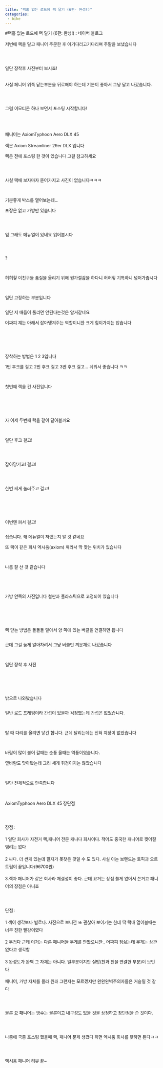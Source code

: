 ```yaml
---
title: "랙홀 없는 로드에 랙 달기 (6편- 완성!)"
categories:
 - bike
---
```

#랙홀 없는 로드에 랙 달기 (6편: 완성!) : 네이버 블로그
<div class="wrap_rabbit pcol2 _param(1) _postViewArea221550145473" id="post-view221550145473">
<!-- Rabbit HTML --><div class="se-viewer se-theme-default" lang="ko-KR">
<!-- SE_DOC_HEADER_END -->
<div class="se-main-container">
<div class="se-component se-text se-l-default" id="SE-76752c52-dd74-4822-8923-a5b90f3b62d2">
<div class="se-component-content">
<div class="se-section se-section-text se-l-default">
<div class="se-module se-module-text"><!-- SE-TEXT { --><p class="se-text-paragraph se-text-paragraph-align-" id="SE-c926f5b5-1b77-423d-979b-b943a7a722bd" style="line-height:1.8;"><span class="se-fs- se-ff-" id="SE-de360013-64e4-4c61-9c2b-a60404f69b37" style="">저번에 랙을 달고 패니어 주문한 후 아기다리고기다리며 주말을 보냈습니다</span></p><!-- } SE-TEXT --><!-- SE-TEXT { --><p class="se-text-paragraph se-text-paragraph-align-" id="SE-1d11601e-f834-4d10-ab0b-2a74d6cb2e20" style="line-height:1.8;"><span class="se-fs- se-ff-" id="SE-e0d64510-617f-4353-b8f6-710c7af2de85" style="">​</span></p><!-- } SE-TEXT --><!-- SE-TEXT { --><p class="se-text-paragraph se-text-paragraph-align-" id="SE-e3aed842-c712-47c7-9164-ff457ed53f6c" style="line-height:1.8;"><span class="se-fs- se-ff-" id="SE-fc1c8281-0b82-499e-b126-3d0dc512a392" style="">일단 장착후 사진부터 보시죠!</span></p><!-- } SE-TEXT --></div>
</div>
</div>
</div> <div class="se-component se-image se-l-default" id="SE-1a611238-7c6d-403b-8fdb-1abfcef2b6b4">
<div class="se-component-content se-component-content-fit">
<div class="se-section se-section-image se-l-default se-section-align-">
<a class="se-module se-module-image __se_image_link __se_link" data-linkdata='{"id" : "SE-1a611238-7c6d-403b-8fdb-1abfcef2b6b4", "src" : "https://postfiles.pstatic.net/MjAxOTA1MzBfMjUy/MDAxNTU5MTc2NDM2MDc5.2WbyYUSzYZjF2IAKHAHBgdA4uEepED9mgyV39vuUFCgg.Gq02ZxwywSp4GNNNQubDrUy5ZotIYJDdnI0hVDv97bIg.JPEG.dls32208/20190529_203142.jpg", "linkUse" : "false", "link" : ""}' data-linktype="img" href="#" onclick="return false;" style=" ">
<img alt="" class="se-image-resource" data-height="389" data-lazy-src="https://postfiles.pstatic.net/MjAxOTA1MzBfMjUy/MDAxNTU5MTc2NDM2MDc5.2WbyYUSzYZjF2IAKHAHBgdA4uEepED9mgyV39vuUFCgg.Gq02ZxwywSp4GNNNQubDrUy5ZotIYJDdnI0hVDv97bIg.JPEG.dls32208/20190529_203142.jpg?type=w966" data-width="693" src="https://postfiles.pstatic.net/MjAxOTA1MzBfMjUy/MDAxNTU5MTc2NDM2MDc5.2WbyYUSzYZjF2IAKHAHBgdA4uEepED9mgyV39vuUFCgg.Gq02ZxwywSp4GNNNQubDrUy5ZotIYJDdnI0hVDv97bIg.JPEG.dls32208/20190529_203142.jpg?type=w80_blur">
</img></a> </div>
</div>
</div> <div class="se-component se-image se-l-default" id="SE-338597c3-6b64-4b6f-9131-953c84b9aa11">
<div class="se-component-content se-component-content-fit">
<div class="se-section se-section-image se-l-default se-section-align-">
<a class="se-module se-module-image __se_image_link __se_link" data-linkdata='{"id" : "SE-338597c3-6b64-4b6f-9131-953c84b9aa11", "src" : "https://postfiles.pstatic.net/MjAxOTA1MzBfMTM2/MDAxNTU5MTc2NDM3NzY5.jcARyAtnbpN3vXiOefL2HYbKejuskeBnrmjzwOZwhl0g.k5PskOZVT_-SJ-f2MjFSagKUGRglMGuHPy_vZHDgCGcg.JPEG.dls32208/20190529_214403.jpg", "linkUse" : "false", "link" : ""}' data-linktype="img" href="#" onclick="return false;" style=" ">
<img alt="" class="se-image-resource" data-height="389" data-lazy-src="https://postfiles.pstatic.net/MjAxOTA1MzBfMTM2/MDAxNTU5MTc2NDM3NzY5.jcARyAtnbpN3vXiOefL2HYbKejuskeBnrmjzwOZwhl0g.k5PskOZVT_-SJ-f2MjFSagKUGRglMGuHPy_vZHDgCGcg.JPEG.dls32208/20190529_214403.jpg?type=w966" data-width="693" src="https://postfiles.pstatic.net/MjAxOTA1MzBfMTM2/MDAxNTU5MTc2NDM3NzY5.jcARyAtnbpN3vXiOefL2HYbKejuskeBnrmjzwOZwhl0g.k5PskOZVT_-SJ-f2MjFSagKUGRglMGuHPy_vZHDgCGcg.JPEG.dls32208/20190529_214403.jpg?type=w80_blur">
</img></a> </div>
</div>
</div> <div class="se-component se-image se-l-default" id="SE-73775f8c-be46-45f6-b0d4-f15493f0b93b">
<div class="se-component-content se-component-content-fit">
<div class="se-section se-section-image se-l-default se-section-align-">
<a class="se-module se-module-image __se_image_link __se_link" data-linkdata='{"id" : "SE-73775f8c-be46-45f6-b0d4-f15493f0b93b", "src" : "https://postfiles.pstatic.net/MjAxOTA1MzBfMjIg/MDAxNTU5MTc2NDM5MjI3._LsB2ajDmxukfmu0EykyzfyRIg7wZHXxNd2C_4NyjAog.M7pUvVMpjCduHCHZthHpv2npg5IfShVE8ARA7UQR_bwg.JPEG.dls32208/20190529_214419.jpg", "linkUse" : "false", "link" : ""}' data-linktype="img" href="#" onclick="return false;" style=" ">
<img alt="" class="se-image-resource" data-height="389" data-lazy-src="https://postfiles.pstatic.net/MjAxOTA1MzBfMjIg/MDAxNTU5MTc2NDM5MjI3._LsB2ajDmxukfmu0EykyzfyRIg7wZHXxNd2C_4NyjAog.M7pUvVMpjCduHCHZthHpv2npg5IfShVE8ARA7UQR_bwg.JPEG.dls32208/20190529_214419.jpg?type=w966" data-width="693" src="https://postfiles.pstatic.net/MjAxOTA1MzBfMjIg/MDAxNTU5MTc2NDM5MjI3._LsB2ajDmxukfmu0EykyzfyRIg7wZHXxNd2C_4NyjAog.M7pUvVMpjCduHCHZthHpv2npg5IfShVE8ARA7UQR_bwg.JPEG.dls32208/20190529_214419.jpg?type=w80_blur">
</img></a> </div>
</div>
</div> <div class="se-component se-text se-l-default" id="SE-b7c44940-b815-4603-b0e1-c3cc7d51e3bf">
<div class="se-component-content">
<div class="se-section se-section-text se-l-default">
<div class="se-module se-module-text"><!-- SE-TEXT { --><p class="se-text-paragraph se-text-paragraph-align-" id="SE-cb676468-e4a3-4f1f-b57c-de397e4bfe82" style="line-height:1.8;"><span class="se-fs- se-ff-" id="SE-c49b128e-1d82-4eca-9559-8a1ad10ba997" style="">사실 페니어 위쪽 닫는부분을 뒤로해야 하는데 기분이 좋아서 그냥 달고 나갔습니다.</span></p><!-- } SE-TEXT --><!-- SE-TEXT { --><p class="se-text-paragraph se-text-paragraph-align-" id="SE-f4984119-cfcd-49d5-8b62-c7a0d5547b3f" style="line-height:1.8;"><span class="se-fs- se-ff-" id="SE-2e97a4f2-131b-47a0-8926-5f1c9e19046d" style="">​</span></p><!-- } SE-TEXT --><!-- SE-TEXT { --><p class="se-text-paragraph se-text-paragraph-align-" id="SE-777a3aa4-f3dd-46f5-b743-839a5a79ffc5" style="line-height:1.8;"><span class="se-fs- se-ff-" id="SE-171e8afa-b962-4f80-9f50-1dafb83c3339" style="">그럼 이모티콘 하나 보면서 포스팅 시작합니다!</span></p><!-- } SE-TEXT --></div>
</div>
</div>
</div> <div class="se-component se-sticker se-l-default" id="SE-00f5feba-2544-4b84-8462-fa3670d31937">
<div class="se-component-content">
<div class="se-section se-section-sticker se-section-align- se-l-default">
<div class="se-module se-module-sticker">
<a class="__se_sticker_link __se_link" data-linkdata='{"src" : "https://storep-phinf.pstatic.net/linesoft_01/original_4.gif", "packCode" : "linesoft_01", "seq" : "4", "width" : "370", "height" : "320"}' data-linktype="sticker" href="#" onclick="return false;">
<img alt="" class="se-sticker-image" src="https://storep-phinf.pstatic.net/linesoft_01/original_4.gif?type=pa50_50">
</img></a>
</div>
</div>
</div>
</div> <div class="se-component se-text se-l-default" id="SE-2a3702ff-464a-4fea-a9ef-72a0b4fcd88d">
<div class="se-component-content">
<div class="se-section se-section-text se-l-default">
<div class="se-module se-module-text"><!-- SE-TEXT { --><p class="se-text-paragraph se-text-paragraph-align-" id="SE-38f2cd1e-8051-4595-9c3c-62f301f8f3c7" style=""><span class="se-fs- se-ff-" id="SE-2f01c37f-7a25-4eca-8195-3e66a3c87aa7" style="">​</span></p><!-- } SE-TEXT --><!-- SE-TEXT { --><p class="se-text-paragraph se-text-paragraph-align-" id="SE-e2acad6f-7b54-42c1-87ad-91ac32ba68b6" style="line-height:1.8;"><span class="se-fs- se-ff-" id="SE-87646873-89c7-4b14-94b8-1ee3fa5c4b5a" style="">패니어는 AxiomTyphoon Aero DLX 45</span></p><!-- } SE-TEXT --><!-- SE-TEXT { --><p class="se-text-paragraph se-text-paragraph-align-" id="SE-3420600b-43a0-41cf-b46a-8247a7215424" style=""><span class="se-fs- se-ff-" id="SE-5533c17a-08e1-47c9-97b2-0ab5c1dce5fa" style="">랙은 Axiom Streamliner 29er DLX 입니다</span></p><!-- } SE-TEXT --><!-- SE-TEXT { --><p class="se-text-paragraph se-text-paragraph-align-" id="SE-af2cd790-c218-4c2b-ba99-04967e0d7366" style=""><span class="se-fs- se-ff-" id="SE-449aa192-f387-45aa-a9a3-ba8326d11574" style="">랙은 전에 포스팅 한 것이 있습니다 고걸 참고하세요</span></p><!-- } SE-TEXT --><!-- SE-TEXT { --><p class="se-text-paragraph se-text-paragraph-align-" id="SE-ab99836f-3793-4567-8365-e46237f95dd6" style=""><span class="se-fs- se-ff-" id="SE-102e5700-94d3-424c-a8fc-ea5d3e11ef8f" style="">​</span></p><!-- } SE-TEXT --></div>
</div>
</div>
</div> <div class="se-component se-image se-l-default" id="SE-c9e8b1af-7127-448e-9554-c314845dd1c8">
<div class="se-component-content se-component-content-fit">
<div class="se-section se-section-image se-l-default se-section-align-">
<a class="se-module se-module-image __se_image_link __se_link" data-linkdata='{"id" : "SE-c9e8b1af-7127-448e-9554-c314845dd1c8", "src" : "https://postfiles.pstatic.net/MjAxOTA1MzBfMTgx/MDAxNTU5MTc3MjA4Nzg2.rLFwD-XpuVw_BXg98JbNBZvQnRjSeXzfaEewx-Nue2gg.lLMNV0_fQxd5h2svByQtXPqkcf42T7Hw5ZWLy9OBqY0g.JPEG.dls32208/1559176846861.jpg", "linkUse" : "false", "link" : ""}' data-linktype="img" href="#" onclick="return false;" style=" ">
<img alt="" class="se-image-resource" data-height="1232" data-lazy-src="https://postfiles.pstatic.net/MjAxOTA1MzBfMTgx/MDAxNTU5MTc3MjA4Nzg2.rLFwD-XpuVw_BXg98JbNBZvQnRjSeXzfaEewx-Nue2gg.lLMNV0_fQxd5h2svByQtXPqkcf42T7Hw5ZWLy9OBqY0g.JPEG.dls32208/1559176846861.jpg?type=w966" data-width="693" src="https://postfiles.pstatic.net/MjAxOTA1MzBfMTgx/MDAxNTU5MTc3MjA4Nzg2.rLFwD-XpuVw_BXg98JbNBZvQnRjSeXzfaEewx-Nue2gg.lLMNV0_fQxd5h2svByQtXPqkcf42T7Hw5ZWLy9OBqY0g.JPEG.dls32208/1559176846861.jpg?type=w80_blur"/>
</a> </div>
</div>
</div> <div class="se-component se-text se-l-default" id="SE-d0b907b2-a86d-47cc-a5cd-2bfdc93a79fe">
<div class="se-component-content">
<div class="se-section se-section-text se-l-default">
<div class="se-module se-module-text"><!-- SE-TEXT { --><p class="se-text-paragraph se-text-paragraph-align-" id="SE-2faff90d-9971-4bb9-b2c1-26757fbb0778" style=""><span class="se-fs- se-ff-" id="SE-c81dd2ec-1113-475a-9442-61cff66e6e72" style="">사실 택배 보자마자 뜯어가지고 사진이 없습니다ㅋㅋㅋ</span></p><!-- } SE-TEXT --><!-- SE-TEXT { --><p class="se-text-paragraph se-text-paragraph-align-" id="SE-9d9d5962-d977-436c-8297-b1b55491dfd9" style=""><span class="se-fs- se-ff-" id="SE-feed0b5f-56f5-4b57-bfca-8bf418fb99db" style="">​</span></p><!-- } SE-TEXT --><!-- SE-TEXT { --><p class="se-text-paragraph se-text-paragraph-align-" id="SE-3c71039f-33a7-45d1-9e6b-793452537a41" style=""><span class="se-fs- se-ff-" id="SE-65c25d8a-da71-4f9c-9623-6714d3e2cc12" style="">기분좋게 박스를 열어보는데...</span></p><!-- } SE-TEXT --><!-- SE-TEXT { --><p class="se-text-paragraph se-text-paragraph-align-" id="SE-c9ebac96-074b-401d-9a7b-693eb772671b" style=""><span class="se-fs- se-ff-" id="SE-95907c0f-6796-481c-ab27-16785a13d29c" style="">포장은 없고 가방만 있습니다</span></p><!-- } SE-TEXT --><!-- SE-TEXT { --><p class="se-text-paragraph se-text-paragraph-align-" id="SE-b6db59cf-59e8-45cc-85c0-c73690c8053d" style=""><span class="se-fs- se-ff-" id="SE-9f108731-9e75-4d2d-81f9-36c46d1a3833" style="">​</span></p><!-- } SE-TEXT --></div>
</div>
</div>
</div> <div class="se-component se-image se-l-default" id="SE-a29de6e0-5153-49f1-8577-2e070cecbfb3">
<div class="se-component-content se-component-content-fit">
<div class="se-section se-section-image se-l-default se-section-align-">
<a class="se-module se-module-image __se_image_link __se_link" data-linkdata='{"id" : "SE-a29de6e0-5153-49f1-8577-2e070cecbfb3", "src" : "https://postfiles.pstatic.net/MjAxOTA1MzBfNzEg/MDAxNTU5MTc3MjEwMjk0.ffcVRlWQxFgoxTSBXAcksmtteuocrzIrNsrUD59NTe8g.0q1eCo5rZUDDYC4MJGApXc7ZQxdF3iSplAcmrHuAHAgg.JPEG.dls32208/20190529_202736.jpg", "linkUse" : "false", "link" : ""}' data-linktype="img" href="#" onclick="return false;" style=" ">
<img alt="" class="se-image-resource" data-height="1232" data-lazy-src="https://postfiles.pstatic.net/MjAxOTA1MzBfNzEg/MDAxNTU5MTc3MjEwMjk0.ffcVRlWQxFgoxTSBXAcksmtteuocrzIrNsrUD59NTe8g.0q1eCo5rZUDDYC4MJGApXc7ZQxdF3iSplAcmrHuAHAgg.JPEG.dls32208/20190529_202736.jpg?type=w966" data-width="693" src="https://postfiles.pstatic.net/MjAxOTA1MzBfNzEg/MDAxNTU5MTc3MjEwMjk0.ffcVRlWQxFgoxTSBXAcksmtteuocrzIrNsrUD59NTe8g.0q1eCo5rZUDDYC4MJGApXc7ZQxdF3iSplAcmrHuAHAgg.JPEG.dls32208/20190529_202736.jpg?type=w80_blur"/>
</a> </div>
</div>
</div> <div class="se-component se-text se-l-default" id="SE-0ecd0eed-5519-4907-818b-393e3b596fb4">
<div class="se-component-content">
<div class="se-section se-section-text se-l-default">
<div class="se-module se-module-text"><!-- SE-TEXT { --><p class="se-text-paragraph se-text-paragraph-align-" id="SE-25362c97-ee61-4475-8987-2646fb747a0c" style=""><span class="se-fs- se-ff-" id="SE-210a48ba-94ea-44b0-8359-1d0b87f66dad" style="">엄 그래도 메뉴얼이 있네요 읽어봅시다</span></p><!-- } SE-TEXT --><!-- SE-TEXT { --><p class="se-text-paragraph se-text-paragraph-align-" id="SE-78f0f63e-5f03-4d17-9265-4e1f38d0666d" style=""><span class="se-fs- se-ff-" id="SE-7fb28b9e-e9ff-411e-9245-779aa54a57a9" style="">​</span></p><!-- } SE-TEXT --></div>
</div>
</div>
</div> <div class="se-component se-image se-l-default" id="SE-6a751a2c-5bd0-4b87-8fb9-b88d28f592ad">
<div class="se-component-content se-component-content-fit">
<div class="se-section se-section-image se-l-default se-section-align-">
<a class="se-module se-module-image __se_image_link __se_link" data-linkdata='{"id" : "SE-6a751a2c-5bd0-4b87-8fb9-b88d28f592ad", "src" : "https://postfiles.pstatic.net/MjAxOTA1MzBfMTYg/MDAxNTU5MTc3MjExOTU1.QZKBRj8KOaPdb53YXJgVAYs8CYH8v4CNKxpTYiVAE3Eg.aiwi3xEV68VuiX6IBYeHEhYX0dbcmNaep0T5YVE5bMEg.JPEG.dls32208/1559177177321.jpg", "linkUse" : "false", "link" : ""}' data-linktype="img" href="#" onclick="return false;" style=" ">
<img alt="" class="se-image-resource" data-height="1232" data-lazy-src="https://postfiles.pstatic.net/MjAxOTA1MzBfMTYg/MDAxNTU5MTc3MjExOTU1.QZKBRj8KOaPdb53YXJgVAYs8CYH8v4CNKxpTYiVAE3Eg.aiwi3xEV68VuiX6IBYeHEhYX0dbcmNaep0T5YVE5bMEg.JPEG.dls32208/1559177177321.jpg?type=w966" data-width="693" src="https://postfiles.pstatic.net/MjAxOTA1MzBfMTYg/MDAxNTU5MTc3MjExOTU1.QZKBRj8KOaPdb53YXJgVAYs8CYH8v4CNKxpTYiVAE3Eg.aiwi3xEV68VuiX6IBYeHEhYX0dbcmNaep0T5YVE5bMEg.JPEG.dls32208/1559177177321.jpg?type=w80_blur"/>
</a> </div>
</div>
</div> <div class="se-component se-text se-l-default" id="SE-1768e000-b6ec-440d-be4c-89e47f190a50">
<div class="se-component-content">
<div class="se-section se-section-text se-l-default">
<div class="se-module se-module-text"><!-- SE-TEXT { --><p class="se-text-paragraph se-text-paragraph-align-" id="SE-d9bea857-0204-4ccf-bd95-dc0e41e5c8b0" style=""><span class="se-fs- se-ff-" id="SE-a78c9d74-a78e-4c0b-bf09-994304ffbf3c" style="">?</span></p><!-- } SE-TEXT --><!-- SE-TEXT { --><p class="se-text-paragraph se-text-paragraph-align-" id="SE-56c9d057-2604-4e53-b09e-096997c33d68" style=""><span class="se-fs- se-ff-" id="SE-6e9fd720-5351-483a-8dff-551118d6dd2b" style="">​</span></p><!-- } SE-TEXT --><!-- SE-TEXT { --><p class="se-text-paragraph se-text-paragraph-align-" id="SE-41ac010b-5d52-4409-9370-11125a0c4077" style=""><span class="se-fs- se-ff-" id="SE-d72b231f-7331-47e4-aa66-70ed526b8778" style="">허허헣 이친구들 품질을 올리기 위해 원가절감을 하다니 허허헣 기특하니 넘어가줍시다</span></p><!-- } SE-TEXT --><!-- SE-TEXT { --><p class="se-text-paragraph se-text-paragraph-align-" id="SE-31e9e54b-70b3-45be-83a0-89df9f053c74" style=""><span class="se-fs- se-ff-" id="SE-474c5897-64a8-45ee-9cd9-4bccb4cf6091" style="">​</span></p><!-- } SE-TEXT --><!-- SE-TEXT { --><p class="se-text-paragraph se-text-paragraph-align-" id="SE-cfab6ae3-9ea3-4f1b-9765-241aa0500096" style=""><span class="se-fs- se-ff-" id="SE-865c72e6-9e6f-4426-aa72-41d48bb52a33" style="">일단 고정하는 부분입니다</span></p><!-- } SE-TEXT --></div>
</div>
</div>
</div> <div class="se-component se-image se-l-default" id="SE-f7808760-dbe4-44bc-89f1-8147cb8003e7">
<div class="se-component-content se-component-content-fit">
<div class="se-section se-section-image se-l-default se-section-align-">
<a class="se-module se-module-image __se_image_link __se_link" data-linkdata='{"id" : "SE-f7808760-dbe4-44bc-89f1-8147cb8003e7", "src" : "https://postfiles.pstatic.net/MjAxOTA1MzBfMjE5/MDAxNTU5MTc4NDk5Mjc3.e-kyfjzT4k_3sZFCCMGsIaJc4aBxu1JTxTLzkYTLRuMg.pa5AOo_sNT_nZmOvFXgUgB-80rja2bhrJN4V8_FPkZEg.JPEG.dls32208/20190529_202904.jpg", "linkUse" : "false", "link" : ""}' data-linktype="img" href="#" onclick="return false;" style=" ">
<img alt="" class="se-image-resource" data-height="1232" data-lazy-src="https://postfiles.pstatic.net/MjAxOTA1MzBfMjE5/MDAxNTU5MTc4NDk5Mjc3.e-kyfjzT4k_3sZFCCMGsIaJc4aBxu1JTxTLzkYTLRuMg.pa5AOo_sNT_nZmOvFXgUgB-80rja2bhrJN4V8_FPkZEg.JPEG.dls32208/20190529_202904.jpg?type=w966" data-width="693" src="https://postfiles.pstatic.net/MjAxOTA1MzBfMjE5/MDAxNTU5MTc4NDk5Mjc3.e-kyfjzT4k_3sZFCCMGsIaJc4aBxu1JTxTLzkYTLRuMg.pa5AOo_sNT_nZmOvFXgUgB-80rja2bhrJN4V8_FPkZEg.JPEG.dls32208/20190529_202904.jpg?type=w80_blur"/>
</a> </div>
</div>
</div> <div class="se-component se-text se-l-default" id="SE-73e07e5b-0ea8-4049-be5e-ace23899cefc">
<div class="se-component-content">
<div class="se-section se-section-text se-l-default">
<div class="se-module se-module-text"><!-- SE-TEXT { --><p class="se-text-paragraph se-text-paragraph-align-" id="SE-5f67254a-d63d-4c21-b033-1c359c1776fa" style=""><span class="se-fs- se-ff-" id="SE-c9ce5311-000d-4998-9cec-d54ca5014494" style="">일단 저 매듭이 풀리면 안된다는것은 알거같네요</span></p><!-- } SE-TEXT --><!-- SE-TEXT { --><p class="se-text-paragraph se-text-paragraph-align-" id="SE-cfb2c96c-c624-43bb-8d00-d4e9a988f7b3" style=""><span class="se-fs- se-ff-" id="SE-f9a2e38a-30ca-4079-9224-0d504d87c2c8" style="">어짜피 쟤는 아래서 잡아댕겨주는 역할이니깐 크게 힘이가지는 않습니다</span></p><!-- } SE-TEXT --><!-- SE-TEXT { --><p class="se-text-paragraph se-text-paragraph-align-" id="SE-079c1d3f-2c57-466c-9839-03fd4a293bcb" style=""><span class="se-fs- se-ff-" id="SE-ce652ca4-b969-4663-8162-d4d2c1f9ddee" style="">​</span></p><!-- } SE-TEXT --><!-- SE-TEXT { --><p class="se-text-paragraph se-text-paragraph-align-" id="SE-4adaf483-23f3-4ede-8a78-9924a9a6415e" style=""><span class="se-fs- se-ff-" id="SE-2fafb53c-fc5c-407e-b1a5-4b88d5c621c0" style="">​</span></p><!-- } SE-TEXT --></div>
</div>
</div>
</div> <div class="se-component se-image se-l-default" id="SE-0bde5fee-8a8e-4d88-841c-4c83cc2c423c">
<div class="se-component-content se-component-content-fit">
<div class="se-section se-section-image se-l-default se-section-align-">
<a class="se-module se-module-image __se_image_link __se_link" data-linkdata='{"id" : "SE-0bde5fee-8a8e-4d88-841c-4c83cc2c423c", "src" : "https://postfiles.pstatic.net/MjAxOTA1MzBfMjM5/MDAxNTU5MTc4NDk3MjMy.h1Sy0AHNoWlVvPoI1_Zxy1zyZRuuozF7ga1O8SfWm4Yg.qJEoo0nNMaJ9eCiEUaqj1T-1ecmCQ30oi6k8ejsznw8g.JPEG.dls32208/20190530_095843.jpg", "linkUse" : "false", "link" : ""}' data-linktype="img" href="#" onclick="return false;" style=" ">
<img alt="" class="se-image-resource" data-height="1232" data-lazy-src="https://postfiles.pstatic.net/MjAxOTA1MzBfMjM5/MDAxNTU5MTc4NDk3MjMy.h1Sy0AHNoWlVvPoI1_Zxy1zyZRuuozF7ga1O8SfWm4Yg.qJEoo0nNMaJ9eCiEUaqj1T-1ecmCQ30oi6k8ejsznw8g.JPEG.dls32208/20190530_095843.jpg?type=w966" data-width="693" src="https://postfiles.pstatic.net/MjAxOTA1MzBfMjM5/MDAxNTU5MTc4NDk3MjMy.h1Sy0AHNoWlVvPoI1_Zxy1zyZRuuozF7ga1O8SfWm4Yg.qJEoo0nNMaJ9eCiEUaqj1T-1ecmCQ30oi6k8ejsznw8g.JPEG.dls32208/20190530_095843.jpg?type=w80_blur"/>
</a> </div>
</div>
</div> <div class="se-component se-text se-l-default" id="SE-5d15eab3-442a-4039-94a9-36cdc8f84ac8">
<div class="se-component-content">
<div class="se-section se-section-text se-l-default">
<div class="se-module se-module-text"><!-- SE-TEXT { --><p class="se-text-paragraph se-text-paragraph-align-" id="SE-54a0b26d-b239-43fe-8aa2-280949248969" style=""><span class="se-fs- se-ff-" id="SE-b6ced429-0c95-4d5d-95a1-be17a81a3c3d" style="">장착하는 방법은 1 2 3입니다</span></p><!-- } SE-TEXT --><!-- SE-TEXT { --><p class="se-text-paragraph se-text-paragraph-align-" id="SE-ad1bde83-0741-47a5-868c-7ef6eb7318f3" style=""><span class="se-fs- se-ff-" id="SE-a2420e3c-42d6-4b93-a943-2b811e31d066" style="">1번 후크를 걸고 2번 후크 걸고 3번 후크 걸고... 쉬워서 좋습니다 ㅋㅋ</span></p><!-- } SE-TEXT --><!-- SE-TEXT { --><p class="se-text-paragraph se-text-paragraph-align-" id="SE-a1ddcf45-34c0-428b-8bc7-e357dd12fc7f" style=""><span class="se-fs- se-ff-" id="SE-5ac6bfcb-3f74-4b8e-aa6f-6b96a34195b0" style="">​</span></p><!-- } SE-TEXT --><!-- SE-TEXT { --><p class="se-text-paragraph se-text-paragraph-align-" id="SE-604a783c-7b12-4abe-9c8a-8cc0c2a5b1d4" style=""><span class="se-fs- se-ff-" id="SE-d8e70353-9dc5-4898-bddd-c36103d76c90" style="">첫번째 랙을 건 사진입니다 </span></p><!-- } SE-TEXT --></div>
</div>
</div>
</div> <div class="se-component se-image se-l-default" id="SE-4089cacb-8be3-4330-b945-3161ac26f8c5">
<div class="se-component-content se-component-content-fit">
<div class="se-section se-section-image se-l-default se-section-align-">
<a class="se-module se-module-image __se_image_link __se_link" data-linkdata='{"id" : "SE-4089cacb-8be3-4330-b945-3161ac26f8c5", "src" : "https://postfiles.pstatic.net/MjAxOTA1MzBfMjA2/MDAxNTU5MTc4NDk1MjE0.1metxJss8MNq_WpVr7lcubJ7MLZPtHiG7rc6OuqGFz4g.kGU8TwKL6-dfGqiaNKvimY05vCKFTfUS7qWe8dfPppgg.JPEG.dls32208/20190529_202852.jpg", "linkUse" : "false", "link" : ""}' data-linktype="img" href="#" onclick="return false;" style=" ">
<img alt="" class="se-image-resource" data-height="389" data-lazy-src="https://postfiles.pstatic.net/MjAxOTA1MzBfMjA2/MDAxNTU5MTc4NDk1MjE0.1metxJss8MNq_WpVr7lcubJ7MLZPtHiG7rc6OuqGFz4g.kGU8TwKL6-dfGqiaNKvimY05vCKFTfUS7qWe8dfPppgg.JPEG.dls32208/20190529_202852.jpg?type=w966" data-width="693" src="https://postfiles.pstatic.net/MjAxOTA1MzBfMjA2/MDAxNTU5MTc4NDk1MjE0.1metxJss8MNq_WpVr7lcubJ7MLZPtHiG7rc6OuqGFz4g.kGU8TwKL6-dfGqiaNKvimY05vCKFTfUS7qWe8dfPppgg.JPEG.dls32208/20190529_202852.jpg?type=w80_blur"/>
</a> </div>
</div>
</div> <div class="se-component se-text se-l-default" id="SE-ad21eb43-be84-483a-9682-7d4dec9c9d2f">
<div class="se-component-content">
<div class="se-section se-section-text se-l-default">
<div class="se-module se-module-text"><!-- SE-TEXT { --><p class="se-text-paragraph se-text-paragraph-align-" id="SE-0ce9ed96-5a78-4285-bc58-53f22d4c4e42" style=""><span class="se-fs- se-ff-" id="SE-be17e753-d2fc-4ddc-bee0-ff02fdbba231" style="">​</span></p><!-- } SE-TEXT --><!-- SE-TEXT { --><p class="se-text-paragraph se-text-paragraph-align-" id="SE-f7f6a94f-09ef-4251-98f2-2f0f7e9903e7" style=""><span class="se-fs- se-ff-" id="SE-058de770-9f9b-4ae5-b9d4-1291b0af59d4" style="">​</span></p><!-- } SE-TEXT --><!-- SE-TEXT { --><p class="se-text-paragraph se-text-paragraph-align-" id="SE-4d3a11f7-54e5-4205-94dc-2918a09f45e8" style=""><span class="se-fs- se-ff-" id="SE-9ade5178-9fe0-41d8-b781-6d546f531b3b" style="">자 이제 두번째 랙을 같이 달아볼까요</span></p><!-- } SE-TEXT --><!-- SE-TEXT { --><p class="se-text-paragraph se-text-paragraph-align-" id="SE-9be79738-4291-48a0-bcad-c0d77aca8989" style=""><span class="se-fs- se-ff-" id="SE-221cf941-65f0-4abe-b54f-27cdf76750d9" style="">​</span></p><!-- } SE-TEXT --><!-- SE-TEXT { --><p class="se-text-paragraph se-text-paragraph-align-" id="SE-a3307199-b3fb-480d-bf22-48e8b5a3be00" style=""><span class="se-fs- se-ff-" id="SE-e0015693-5191-4e21-bf0d-4853bcf95d52" style="">일단 후크 걸고!</span></p><!-- } SE-TEXT --></div>
</div>
</div>
</div> <div class="se-component se-image se-l-default" id="SE-2581d09a-8f24-4958-b334-f5cee5d25fd8">
<div class="se-component-content se-component-content-fit">
<div class="se-section se-section-image se-l-default se-section-align-">
<a class="se-module se-module-image __se_image_link __se_link" data-linkdata='{"id" : "SE-2581d09a-8f24-4958-b334-f5cee5d25fd8", "src" : "https://postfiles.pstatic.net/MjAxOTA1MzBfMTY0/MDAxNTU5MTc4NTAwNDg3.szVKsxrzfCJoAjP0HHaU9RY06Z6avI88028u6lwxGikg.YBIapONRc4B4vT7BXnm8oOuzmhkHerkRJ_cOWVPE5HIg.JPEG.dls32208/20190529_202942.jpg", "linkUse" : "false", "link" : ""}' data-linktype="img" href="#" onclick="return false;" style=" ">
<img alt="" class="se-image-resource" data-height="389" data-lazy-src="https://postfiles.pstatic.net/MjAxOTA1MzBfMTY0/MDAxNTU5MTc4NTAwNDg3.szVKsxrzfCJoAjP0HHaU9RY06Z6avI88028u6lwxGikg.YBIapONRc4B4vT7BXnm8oOuzmhkHerkRJ_cOWVPE5HIg.JPEG.dls32208/20190529_202942.jpg?type=w966" data-width="693" src="https://postfiles.pstatic.net/MjAxOTA1MzBfMTY0/MDAxNTU5MTc4NTAwNDg3.szVKsxrzfCJoAjP0HHaU9RY06Z6avI88028u6lwxGikg.YBIapONRc4B4vT7BXnm8oOuzmhkHerkRJ_cOWVPE5HIg.JPEG.dls32208/20190529_202942.jpg?type=w80_blur"/>
</a> </div>
</div>
</div> <div class="se-component se-text se-l-default" id="SE-b8f8ca75-ed62-4016-977c-4de271427a2b">
<div class="se-component-content">
<div class="se-section se-section-text se-l-default">
<div class="se-module se-module-text"><!-- SE-TEXT { --><p class="se-text-paragraph se-text-paragraph-align-" id="SE-4d1469c0-54c1-45b5-b290-6ac6e57d1ddf" style=""><span class="se-fs- se-ff-" id="SE-e8c99acc-f97e-45c2-8d83-0a908ede0eb9" style="">​</span></p><!-- } SE-TEXT --><!-- SE-TEXT { --><p class="se-text-paragraph se-text-paragraph-align-" id="SE-b01f9aa1-a322-49b4-912b-21906d84e99b" style=""><span class="se-fs- se-ff-" id="SE-2c57821e-7ba3-4720-af3d-6dc1d0f949a6" style="">잡아당기고! 걸고!</span></p><!-- } SE-TEXT --></div>
</div>
</div>
</div> <div class="se-component se-image se-l-default" id="SE-e78f6e55-0b9e-4ad6-804d-c2e0b6982f41">
<div class="se-component-content se-component-content-fit">
<div class="se-section se-section-image se-l-default se-section-align-">
<a class="se-module se-module-image __se_image_link __se_link" data-linkdata='{"id" : "SE-e78f6e55-0b9e-4ad6-804d-c2e0b6982f41", "src" : "https://postfiles.pstatic.net/MjAxOTA1MzBfNDMg/MDAxNTU5MTc4NTAxNTcx.QK8gjfDWfxJxh474feVLlPyUxMwdUcuS45VhuD42yIYg.bqW_K_ZRBfxVP0iF4gW4eiDZx_M0IdSh-pFQ7PMFM8wg.JPEG.dls32208/20190529_202953.jpg", "linkUse" : "false", "link" : ""}' data-linktype="img" href="#" onclick="return false;" style=" ">
<img alt="" class="se-image-resource" data-height="389" data-lazy-src="https://postfiles.pstatic.net/MjAxOTA1MzBfNDMg/MDAxNTU5MTc4NTAxNTcx.QK8gjfDWfxJxh474feVLlPyUxMwdUcuS45VhuD42yIYg.bqW_K_ZRBfxVP0iF4gW4eiDZx_M0IdSh-pFQ7PMFM8wg.JPEG.dls32208/20190529_202953.jpg?type=w966" data-width="693" src="https://postfiles.pstatic.net/MjAxOTA1MzBfNDMg/MDAxNTU5MTc4NTAxNTcx.QK8gjfDWfxJxh474feVLlPyUxMwdUcuS45VhuD42yIYg.bqW_K_ZRBfxVP0iF4gW4eiDZx_M0IdSh-pFQ7PMFM8wg.JPEG.dls32208/20190529_202953.jpg?type=w80_blur"/>
</a> </div>
</div>
</div> <div class="se-component se-text se-l-default" id="SE-d7535e2f-0459-4a8e-9b7d-573722c618a0">
<div class="se-component-content">
<div class="se-section se-section-text se-l-default">
<div class="se-module se-module-text"><!-- SE-TEXT { --><p class="se-text-paragraph se-text-paragraph-align-" id="SE-3758bcd6-7f07-468c-b1ac-bcc2f440c1f3" style=""><span class="se-fs- se-ff-" id="SE-9a3c1126-d416-4d8e-a5d8-b65acd12d982" style="">​</span></p><!-- } SE-TEXT --><!-- SE-TEXT { --><p class="se-text-paragraph se-text-paragraph-align-" id="SE-5ed48bda-482c-47f0-b3ca-50aa5a90c7be" style=""><span class="se-fs- se-ff-" id="SE-d6ad2428-1e3f-4059-91e9-3e19ec92c025" style="">한번 쎄게 눌러주고 걸고!</span></p><!-- } SE-TEXT --></div>
</div>
</div>
</div> <div class="se-component se-image se-l-default" id="SE-806775d4-2c26-4b52-9ea4-e1bf036d1bdd">
<div class="se-component-content se-component-content-fit">
<div class="se-section se-section-image se-l-default se-section-align-">
<a class="se-module se-module-image __se_image_link __se_link" data-linkdata='{"id" : "SE-806775d4-2c26-4b52-9ea4-e1bf036d1bdd", "src" : "https://postfiles.pstatic.net/MjAxOTA1MzBfMjY0/MDAxNTU5MTc4NTAzMzEx.WDpU0qC4e8Q-HPMDhj4Iz4qafhfbUyZkTIXr5OrAxLAg.pEAVmGoDHg5hCIkchy0mJq4PVr8Fbhfg26mwJNAwchAg.JPEG.dls32208/20190529_203000.jpg", "linkUse" : "false", "link" : ""}' data-linktype="img" href="#" onclick="return false;" style=" ">
<img alt="" class="se-image-resource" data-height="1232" data-lazy-src="https://postfiles.pstatic.net/MjAxOTA1MzBfMjY0/MDAxNTU5MTc4NTAzMzEx.WDpU0qC4e8Q-HPMDhj4Iz4qafhfbUyZkTIXr5OrAxLAg.pEAVmGoDHg5hCIkchy0mJq4PVr8Fbhfg26mwJNAwchAg.JPEG.dls32208/20190529_203000.jpg?type=w966" data-width="693" src="https://postfiles.pstatic.net/MjAxOTA1MzBfMjY0/MDAxNTU5MTc4NTAzMzEx.WDpU0qC4e8Q-HPMDhj4Iz4qafhfbUyZkTIXr5OrAxLAg.pEAVmGoDHg5hCIkchy0mJq4PVr8Fbhfg26mwJNAwchAg.JPEG.dls32208/20190529_203000.jpg?type=w80_blur"/>
</a> </div>
</div>
</div> <div class="se-component se-text se-l-default" id="SE-e2b14484-2b14-4826-b74c-2136859f74d7">
<div class="se-component-content">
<div class="se-section se-section-text se-l-default">
<div class="se-module se-module-text"><!-- SE-TEXT { --><p class="se-text-paragraph se-text-paragraph-align-" id="SE-91a7bafe-90bf-4d46-9cb9-3d89ccdb209c" style=""><span class="se-fs- se-ff-" id="SE-96d4bc04-1b17-42db-8106-cee4560d5b59" style="">​</span></p><!-- } SE-TEXT --><!-- SE-TEXT { --><p class="se-text-paragraph se-text-paragraph-align-" id="SE-1a9c99fb-0b7c-4a31-b07e-af516f44cec2" style=""><span class="se-fs- se-ff-" id="SE-efd406ee-8cc4-40e6-aa64-4132bfedbe9d" style="">​</span></p><!-- } SE-TEXT --><!-- SE-TEXT { --><p class="se-text-paragraph se-text-paragraph-align-" id="SE-5161f3cf-f0ad-48c3-884a-82bcaf228572" style=""><span class="se-fs- se-ff-" id="SE-a4dfb712-ddfa-40b3-91ce-38b5c66c2ff8" style="">이번엔 펴서 걸고!</span></p><!-- } SE-TEXT --></div>
</div>
</div>
</div> <div class="se-component se-image se-l-default" id="SE-efa196a8-bcaf-48fc-a048-64c10dbfd43c">
<div class="se-component-content se-component-content-fit">
<div class="se-section se-section-image se-l-default se-section-align-">
<a class="se-module se-module-image __se_image_link __se_link" data-linkdata='{"id" : "SE-efa196a8-bcaf-48fc-a048-64c10dbfd43c", "src" : "https://postfiles.pstatic.net/MjAxOTA1MzBfMjAg/MDAxNTU5MTc4NTA0ODEy.PmjOdFn2S9dZsYLgBz8JKxybAe_rhaxrqzW9Sd6tIKwg.9B-kVV1VX9r7MCiPMMG7Ez2guGqSpDDBgDZB-UsLI64g.JPEG.dls32208/20190530_100252.jpg", "linkUse" : "false", "link" : ""}' data-linktype="img" href="#" onclick="return false;" style=" ">
<img alt="" class="se-image-resource" data-height="1232" data-lazy-src="https://postfiles.pstatic.net/MjAxOTA1MzBfMjAg/MDAxNTU5MTc4NTA0ODEy.PmjOdFn2S9dZsYLgBz8JKxybAe_rhaxrqzW9Sd6tIKwg.9B-kVV1VX9r7MCiPMMG7Ez2guGqSpDDBgDZB-UsLI64g.JPEG.dls32208/20190530_100252.jpg?type=w966" data-width="693" src="https://postfiles.pstatic.net/MjAxOTA1MzBfMjAg/MDAxNTU5MTc4NTA0ODEy.PmjOdFn2S9dZsYLgBz8JKxybAe_rhaxrqzW9Sd6tIKwg.9B-kVV1VX9r7MCiPMMG7Ez2guGqSpDDBgDZB-UsLI64g.JPEG.dls32208/20190530_100252.jpg?type=w80_blur"/>
</a> </div>
</div>
</div> <div class="se-component se-text se-l-default" id="SE-d924a5dc-7d83-4ccf-a123-45a3836324d5">
<div class="se-component-content">
<div class="se-section se-section-text se-l-default">
<div class="se-module se-module-text"><!-- SE-TEXT { --><p class="se-text-paragraph se-text-paragraph-align-" id="SE-bfa69def-8e2e-4d28-9900-865310cb74f0" style=""><span class="se-fs- se-ff-" id="SE-d7ef8ec2-8f71-4022-a1cc-94e1bc57d6ae" style="">쉽습니다. 왜 메뉴얼이 저랬는지 알 것 같네요 </span></p><!-- } SE-TEXT --><!-- SE-TEXT { --><p class="se-text-paragraph se-text-paragraph-align-" id="SE-dd1c37ab-02f8-425c-8299-7929e74aa95e" style=""><span class="se-fs- se-ff-" id="SE-4cb6889e-5f5d-4b70-af8f-b97c62e6dee2" style="">또 랙이 같은 회사 엑시움(axiom) 꺼라서 딱 맞는 위치가 있습니다</span></p><!-- } SE-TEXT --><!-- SE-TEXT { --><p class="se-text-paragraph se-text-paragraph-align-" id="SE-219d6f95-cd8d-4a92-b304-8ab2c4b8acdd" style=""><span class="se-fs- se-ff-" id="SE-f26d5ac5-bb43-43b8-8b8f-8701ae6445a0" style="">​</span></p><!-- } SE-TEXT --><!-- SE-TEXT { --><p class="se-text-paragraph se-text-paragraph-align-" id="SE-244d69bc-92e9-4de5-a056-b3d059a2ffb6" style=""><span class="se-fs- se-ff-" id="SE-2b0d84d7-ef6c-4395-aa51-2badca787f52" style="">나름 잘 산 것 같습니다</span></p><!-- } SE-TEXT --><!-- SE-TEXT { --><p class="se-text-paragraph se-text-paragraph-align-" id="SE-5bc616ec-3861-48ad-8c92-4aab5f7b1984" style=""><span class="se-fs- se-ff-" id="SE-6c512e24-ac69-415a-8ffe-c9cf42c82653" style="">​</span></p><!-- } SE-TEXT --><!-- SE-TEXT { --><p class="se-text-paragraph se-text-paragraph-align-" id="SE-3e580e08-6d5b-445c-8e99-ebe6543e5d75" style=""><span class="se-fs- se-ff-" id="SE-3e963fbe-b306-48ab-90cb-ef94b669b5e1" style="">​</span></p><!-- } SE-TEXT --><!-- SE-TEXT { --><p class="se-text-paragraph se-text-paragraph-align-" id="SE-a3618957-efc7-4bb1-b5d8-ad781b2ff75a" style=""><span class="se-fs- se-ff-" id="SE-b6155762-a610-4a96-832f-981988cdef68" style="">가방 안쪽의 사진입니다 철판과 플라스틱으로 고정되어 있습니다</span></p><!-- } SE-TEXT --></div>
</div>
</div>
</div> <div class="se-component se-image se-l-default" id="SE-cc3d3828-510f-454a-8371-8e5841b69e5b">
<div class="se-component-content se-component-content-fit">
<div class="se-section se-section-image se-l-default se-section-align-">
<a class="se-module se-module-image __se_image_link __se_link" data-linkdata='{"id" : "SE-cc3d3828-510f-454a-8371-8e5841b69e5b", "src" : "https://postfiles.pstatic.net/MjAxOTA1MzBfMTY3/MDAxNTU5MTc4NTA3NTY3.npMZC3MI3y2xEzN4ioUFAAIFdYbXwPs_GY3xKWyeeGIg.TKPOPwsnrPunxPPRNsJ_Y5IChONU5raRr9vI1v1U4ZIg.JPEG.dls32208/20190529_203033.jpg", "linkUse" : "false", "link" : ""}' data-linktype="img" href="#" onclick="return false;" style=" ">
<img alt="" class="se-image-resource" data-height="389" data-lazy-src="https://postfiles.pstatic.net/MjAxOTA1MzBfMTY3/MDAxNTU5MTc4NTA3NTY3.npMZC3MI3y2xEzN4ioUFAAIFdYbXwPs_GY3xKWyeeGIg.TKPOPwsnrPunxPPRNsJ_Y5IChONU5raRr9vI1v1U4ZIg.JPEG.dls32208/20190529_203033.jpg?type=w966" data-width="693" src="https://postfiles.pstatic.net/MjAxOTA1MzBfMTY3/MDAxNTU5MTc4NTA3NTY3.npMZC3MI3y2xEzN4ioUFAAIFdYbXwPs_GY3xKWyeeGIg.TKPOPwsnrPunxPPRNsJ_Y5IChONU5raRr9vI1v1U4ZIg.JPEG.dls32208/20190529_203033.jpg?type=w80_blur"/>
</a> </div>
</div>
</div> <div class="se-component se-text se-l-default" id="SE-6313f8a0-529f-4eab-99da-768d0e361edf">
<div class="se-component-content">
<div class="se-section se-section-text se-l-default">
<div class="se-module se-module-text"><!-- SE-TEXT { --><p class="se-text-paragraph se-text-paragraph-align-" id="SE-2cb52ae3-7d56-412a-9c3d-0898dd457de3" style=""><span class="se-fs- se-ff-" id="SE-1c99e5ee-5a2a-4a16-8532-b59d348772c7" style="">​</span></p><!-- } SE-TEXT --><!-- SE-TEXT { --><p class="se-text-paragraph se-text-paragraph-align-" id="SE-f8780f62-a1a6-457e-8fef-6d9c8b1c64df" style=""><span class="se-fs- se-ff-" id="SE-cb880cb0-9d45-411f-8a6c-962c8af85390" style="">​</span></p><!-- } SE-TEXT --><!-- SE-TEXT { --><p class="se-text-paragraph se-text-paragraph-align-" id="SE-d3bc52b1-d99f-4577-97b5-e39de2aafaef" style=""><span class="se-fs- se-ff-" id="SE-bc5ef57e-c744-4ae5-bd1e-d9f591db8bac" style="">랙 닫는 방법은 돌돌돌 말아서 양 쪽에 있는 버클을 연결하면 됩니다</span></p><!-- } SE-TEXT --></div>
</div>
</div>
</div> <div class="se-component se-image se-l-default" id="SE-65dfee17-0c32-4ce3-875b-f2e383811f29">
<div class="se-component-content se-component-content-fit">
<div class="se-section se-section-image se-l-default se-section-align-">
<a class="se-module se-module-image __se_image_link __se_link" data-linkdata='{"id" : "SE-65dfee17-0c32-4ce3-875b-f2e383811f29", "src" : "https://postfiles.pstatic.net/MjAxOTA1MzBfODcg/MDAxNTU5MTc4NTA5NDY0._-PwkohDPxaGBJtdDwto0ErPEoAYgxIj8SFwl_blXuog.Uy4Cb92Jpq88qAi7RksGr2FtkLF1cnyZUmT8XNIVsigg.JPEG.dls32208/20190530_100423.jpg", "linkUse" : "false", "link" : ""}' data-linktype="img" href="#" onclick="return false;" style=" ">
<img alt="" class="se-image-resource" data-height="1232" data-lazy-src="https://postfiles.pstatic.net/MjAxOTA1MzBfODcg/MDAxNTU5MTc4NTA5NDY0._-PwkohDPxaGBJtdDwto0ErPEoAYgxIj8SFwl_blXuog.Uy4Cb92Jpq88qAi7RksGr2FtkLF1cnyZUmT8XNIVsigg.JPEG.dls32208/20190530_100423.jpg?type=w966" data-width="693" src="https://postfiles.pstatic.net/MjAxOTA1MzBfODcg/MDAxNTU5MTc4NTA5NDY0._-PwkohDPxaGBJtdDwto0ErPEoAYgxIj8SFwl_blXuog.Uy4Cb92Jpq88qAi7RksGr2FtkLF1cnyZUmT8XNIVsigg.JPEG.dls32208/20190530_100423.jpg?type=w80_blur"/>
</a> </div>
</div>
</div> <div class="se-component se-text se-l-default" id="SE-c8bf6b95-f502-47bf-a88d-fec14f43d715">
<div class="se-component-content">
<div class="se-section se-section-text se-l-default">
<div class="se-module se-module-text"><!-- SE-TEXT { --><p class="se-text-paragraph se-text-paragraph-align-" id="SE-3792b6b5-39e1-46ec-90a1-73feb2f5a20a" style=""><span class="se-fs- se-ff-" id="SE-b6583172-b154-45bd-bc19-3f18ef3e4a59" style="">근데 그걸 늦게 알아차려서 그냥 버클만 끼운채로 나갔습니다</span></p><!-- } SE-TEXT --><!-- SE-TEXT { --><p class="se-text-paragraph se-text-paragraph-align-" id="SE-8865c809-c6bc-4ffb-a08e-4cbe48b3096a" style=""><span class="se-fs- se-ff-" id="SE-978fa55f-cf7b-401c-93e5-d92d68dbcc5e" style="">​</span></p><!-- } SE-TEXT --><!-- SE-TEXT { --><p class="se-text-paragraph se-text-paragraph-align-" id="SE-e324d6c4-ff6c-4c71-899c-9a1ea23afde7" style=""><span class="se-fs- se-ff-" id="SE-47e7730c-2d93-49b5-8f06-1027f516f2d5" style="">일단 장착 후 사진</span></p><!-- } SE-TEXT --></div>
</div>
</div>
</div> <div class="se-component se-image se-l-default" id="SE-217761a6-a50b-4822-a7e8-6abaf682321c">
<div class="se-component-content se-component-content-fit">
<div class="se-section se-section-image se-l-default se-section-align-">
<a class="se-module se-module-image __se_image_link __se_link" data-linkdata='{"id" : "SE-217761a6-a50b-4822-a7e8-6abaf682321c", "src" : "https://postfiles.pstatic.net/MjAxOTA1MzBfMjcz/MDAxNTU5MTc4NTEyNjI4.6cjrLJmNeUFnyjSJ4ZZgcSAojWepz0RW7RcN6720PeQg.WWFVHmpgX7yLrPKhu_z7naee0e0vs6zgOXhY87u6VXIg.JPEG.dls32208/20190529_203142.jpg", "linkUse" : "false", "link" : ""}' data-linktype="img" href="#" onclick="return false;" style=" ">
<img alt="" class="se-image-resource" data-height="389" data-lazy-src="https://postfiles.pstatic.net/MjAxOTA1MzBfMjcz/MDAxNTU5MTc4NTEyNjI4.6cjrLJmNeUFnyjSJ4ZZgcSAojWepz0RW7RcN6720PeQg.WWFVHmpgX7yLrPKhu_z7naee0e0vs6zgOXhY87u6VXIg.JPEG.dls32208/20190529_203142.jpg?type=w966" data-width="693" src="https://postfiles.pstatic.net/MjAxOTA1MzBfMjcz/MDAxNTU5MTc4NTEyNjI4.6cjrLJmNeUFnyjSJ4ZZgcSAojWepz0RW7RcN6720PeQg.WWFVHmpgX7yLrPKhu_z7naee0e0vs6zgOXhY87u6VXIg.JPEG.dls32208/20190529_203142.jpg?type=w80_blur"/>
</a> </div>
</div>
</div> <div class="se-component se-text se-l-default" id="SE-e59a7180-b6a2-4ca5-9398-b6bc040df59a">
<div class="se-component-content">
<div class="se-section se-section-text se-l-default">
<div class="se-module se-module-text"><!-- SE-TEXT { --><p class="se-text-paragraph se-text-paragraph-align-" id="SE-b906e29d-9bd7-441d-8610-3ed01fac02e4" style=""><span class="se-fs- se-ff-" id="SE-1125e46f-2e51-4204-b25d-2bdc38fb8927" style="">​</span></p><!-- } SE-TEXT --><!-- SE-TEXT { --><p class="se-text-paragraph se-text-paragraph-align-" id="SE-b7c6fd7a-9fd1-43f2-b1c8-2b36d9a3bacb" style=""><span class="se-fs- se-ff-" id="SE-2fe81148-6f60-4b8f-8a08-14cb03029f46" style="">​</span></p><!-- } SE-TEXT --><!-- SE-TEXT { --><p class="se-text-paragraph se-text-paragraph-align-" id="SE-8adf09ae-26ad-4afa-b6a1-bcf31113aaac" style=""><span class="se-fs- se-ff-" id="SE-04e2e273-ecb1-46c6-944f-b2d2f33ef046" style="">밖으로 나와봤습니다</span></p><!-- } SE-TEXT --></div>
</div>
</div>
</div> <div class="se-component se-image se-l-default" id="SE-b5b86a09-d0d8-4657-8fe7-5019721fe7b4">
<div class="se-component-content se-component-content-fit">
<div class="se-section se-section-image se-l-default se-section-align-">
<a class="se-module se-module-image __se_image_link __se_link" data-linkdata='{"id" : "SE-b5b86a09-d0d8-4657-8fe7-5019721fe7b4", "src" : "https://postfiles.pstatic.net/MjAxOTA1MzBfMTg0/MDAxNTU5MTc4NTEzOTc2.I_DpbrzolazLhqsmOAexm8VH-1kh_2Z97qCvRb_ROMAg.vHjUFw2Txk46tjsYfQXvyqMGWAluPI3wieh9oeL5PyIg.JPEG.dls32208/20190529_214403.jpg", "linkUse" : "false", "link" : ""}' data-linktype="img" href="#" onclick="return false;" style=" ">
<img alt="" class="se-image-resource" data-height="389" data-lazy-src="https://postfiles.pstatic.net/MjAxOTA1MzBfMTg0/MDAxNTU5MTc4NTEzOTc2.I_DpbrzolazLhqsmOAexm8VH-1kh_2Z97qCvRb_ROMAg.vHjUFw2Txk46tjsYfQXvyqMGWAluPI3wieh9oeL5PyIg.JPEG.dls32208/20190529_214403.jpg?type=w966" data-width="693" src="https://postfiles.pstatic.net/MjAxOTA1MzBfMTg0/MDAxNTU5MTc4NTEzOTc2.I_DpbrzolazLhqsmOAexm8VH-1kh_2Z97qCvRb_ROMAg.vHjUFw2Txk46tjsYfQXvyqMGWAluPI3wieh9oeL5PyIg.JPEG.dls32208/20190529_214403.jpg?type=w80_blur"/>
</a> </div>
</div>
</div> <div class="se-component se-image se-l-default" id="SE-cefeac49-c44d-48bc-a913-d1453e73cf46">
<div class="se-component-content se-component-content-fit">
<div class="se-section se-section-image se-l-default se-section-align-">
<a class="se-module se-module-image __se_image_link __se_link" data-linkdata='{"id" : "SE-cefeac49-c44d-48bc-a913-d1453e73cf46", "src" : "https://postfiles.pstatic.net/MjAxOTA1MzBfMjI4/MDAxNTU5MTc4NTE1NTEx.s95EmrrQaJWf-GXmVdZDRat0NMfYuVvCvG48QPO1op4g.EPANUt5S3bxs-tQ--3N7fyDoL6N8G_pa39s5HUJGA2wg.JPEG.dls32208/20190529_214419.jpg", "linkUse" : "false", "link" : ""}' data-linktype="img" href="#" onclick="return false;" style=" ">
<img alt="" class="se-image-resource" data-height="389" data-lazy-src="https://postfiles.pstatic.net/MjAxOTA1MzBfMjI4/MDAxNTU5MTc4NTE1NTEx.s95EmrrQaJWf-GXmVdZDRat0NMfYuVvCvG48QPO1op4g.EPANUt5S3bxs-tQ--3N7fyDoL6N8G_pa39s5HUJGA2wg.JPEG.dls32208/20190529_214419.jpg?type=w966" data-width="693" src="https://postfiles.pstatic.net/MjAxOTA1MzBfMjI4/MDAxNTU5MTc4NTE1NTEx.s95EmrrQaJWf-GXmVdZDRat0NMfYuVvCvG48QPO1op4g.EPANUt5S3bxs-tQ--3N7fyDoL6N8G_pa39s5HUJGA2wg.JPEG.dls32208/20190529_214419.jpg?type=w80_blur"/>
</a> </div>
</div>
</div> <div class="se-component se-text se-l-default" id="SE-132c7ba8-bd7f-4b1e-8daf-8c974b846739">
<div class="se-component-content">
<div class="se-section se-section-text se-l-default">
<div class="se-module se-module-text"><!-- SE-TEXT { --><p class="se-text-paragraph se-text-paragraph-align-" id="SE-724f02c1-af70-41bc-89d4-b57056ac9e43" style=""><span class="se-fs- se-ff-" id="SE-7070ce90-ab1c-4f57-9a56-e4d19f8101de" style="">일반 로드 프레임이라 간섭이 있을까 걱정했는데 간섭은 없었습니다.</span></p><!-- } SE-TEXT --><!-- SE-TEXT { --><p class="se-text-paragraph se-text-paragraph-align-" id="SE-b5e5a60f-e8d9-4626-8894-5c4f3f454fc8" style=""><span class="se-fs- se-ff-" id="SE-46529165-a766-446b-9853-0c1795634921" style="">​</span></p><!-- } SE-TEXT --><!-- SE-TEXT { --><p class="se-text-paragraph se-text-paragraph-align-" id="SE-ca3150c2-2d9e-438b-ae36-d8c605d13b9c" style=""><span class="se-fs- se-ff-" id="SE-38e0c86c-578e-42dc-9f0a-8b939401483f" style="">탈 때 다리를 올리면 닿긴 합니다. 근데 달리는데는 전혀 지장이 없었습니다</span></p><!-- } SE-TEXT --><!-- SE-TEXT { --><p class="se-text-paragraph se-text-paragraph-align-" id="SE-a46047cf-2e00-4f79-a9cb-0435dcd21ad6" style=""><span class="se-fs- se-ff-" id="SE-352812d0-b29b-47f1-8e05-29e5957884f3" style="">​</span></p><!-- } SE-TEXT --><!-- SE-TEXT { --><p class="se-text-paragraph se-text-paragraph-align-" id="SE-1edcbfc2-408a-44cc-b13b-8495542a1b36" style=""><span class="se-fs- se-ff-" id="SE-381d8c33-7844-48db-9f16-9845140a00b5" style="">바람이 많이 불어 갈때는 순풍 올때는 역풍이였습니다.</span></p><!-- } SE-TEXT --><!-- SE-TEXT { --><p class="se-text-paragraph se-text-paragraph-align-" id="SE-da79cac8-b98f-40a7-9712-502be5e1f699" style=""><span class="se-fs- se-ff-" id="SE-1c2cf794-6fd3-463e-9d27-96641145df6c" style="">옆바람도 맞아봤는데 그리 세게 휘청이지는 않았습니다</span></p><!-- } SE-TEXT --><!-- SE-TEXT { --><p class="se-text-paragraph se-text-paragraph-align-" id="SE-ecb43522-cbaa-44b7-bbea-bd38c1815a49" style=""><span class="se-fs- se-ff-" id="SE-e4b5e3a1-2901-4076-b84a-fee70cfa7920" style="">​</span></p><!-- } SE-TEXT --><!-- SE-TEXT { --><p class="se-text-paragraph se-text-paragraph-align-" id="SE-23919789-33f4-4cc1-baa5-fdf2c6c8dee7" style=""><span class="se-fs- se-ff-" id="SE-e74386dc-b9a5-49c9-a606-01437d58ff47" style="">일단 전체적으로 만족합니다</span></p><!-- } SE-TEXT --><!-- SE-TEXT { --><p class="se-text-paragraph se-text-paragraph-align-" id="SE-108151e1-90b8-448b-ac27-8568139a542f" style=""><span class="se-fs- se-ff-" id="SE-224e271a-8f9f-4e39-a753-d9447973738e" style="">​</span></p><!-- } SE-TEXT --><!-- SE-TEXT { --><p class="se-text-paragraph se-text-paragraph-align-" id="SE-698486a8-4e34-4723-9641-385c16a05a12" style="line-height:1.8;"><span class="se-fs- se-ff-" id="SE-aa2b6b46-7a79-4fe5-a32b-f4b9d9fb923d" style="">AxiomTyphoon Aero DLX 45 장단점</span></p><!-- } SE-TEXT --><!-- SE-TEXT { --><p class="se-text-paragraph se-text-paragraph-align-" id="SE-7d56edb2-c1da-47df-a282-b2769adf3648" style="line-height:1.8;"><span class="se-fs- se-ff-" id="SE-dab78e81-3e61-4209-a682-e8b4dc46e549" style="">​</span></p><!-- } SE-TEXT --><!-- SE-TEXT { --><p class="se-text-paragraph se-text-paragraph-align-" id="SE-a553e5e6-53d0-49bd-94a5-8f5b3a7d20f9" style="line-height:1.8;"><span class="se-fs- se-ff-" id="SE-9cf2b5e7-56b7-4af0-8294-f8ec5be3abea" style="">장점 : </span></p><!-- } SE-TEXT --><!-- SE-TEXT { --><p class="se-text-paragraph se-text-paragraph-align-" id="SE-1a7b8763-5de4-48a8-82dc-a65b4f9db01a" style="line-height:1.8;"><span class="se-fs- se-ff-" id="SE-bdccdb11-6e50-4472-8636-46cc2a8c479d" style="">1 일단 회사가 자전거 랙,패니어 전문 캐나다 회사이다. 적어도 중국한 패니어로 찢어질 염려는 없다</span></p><!-- } SE-TEXT --><!-- SE-TEXT { --><p class="se-text-paragraph se-text-paragraph-align-" id="SE-41f7d8d8-e9aa-456f-9a4f-7bb29381fad3" style="line-height:1.8;"><span class="se-fs- se-ff-" id="SE-a151a984-356f-454d-837f-db6c520636f4" style="">2 싸다. 더 싼게 있는데 필자가 못찾은 것일 수 도 있다. 사실 아는 브랜드는 토픽과 오르트립이 끝입니다(</span><span class="se-fs-fs13 se-ff-" id="SE-c61297cf-7552-470b-9cc9-bf2598170600" style="color:#000000;">96700원</span><span class="se-fs- se-ff-" id="SE-2947c003-6254-4aab-8136-d237774198a4" style="">)</span></p><!-- } SE-TEXT --><!-- SE-TEXT { --><p class="se-text-paragraph se-text-paragraph-align-" id="SE-fb4975b2-ea3d-42e1-913d-a605c5bc3328" style="line-height:1.8;"><span class="se-fs- se-ff-" id="SE-dcd63969-8166-4373-ae03-4b2dcd16186d" style="">3.랙과 패니어가 같은 회사라 체결성이 좋다. 근데 요거는 장점 쓸게 없어서 쓴거고 패니어의 장점은 아니죠</span></p><!-- } SE-TEXT --><!-- SE-TEXT { --><p class="se-text-paragraph se-text-paragraph-align-" id="SE-d2c08bf9-c045-4b2b-b20e-2762f3d66555" style="line-height:1.8;"><span class="se-fs- se-ff-" id="SE-3c1b0c7a-9113-4a45-9f8a-31bd134a8c51" style="">​</span></p><!-- } SE-TEXT --><!-- SE-TEXT { --><p class="se-text-paragraph se-text-paragraph-align-" id="SE-639a9fa9-62a1-40ed-b2d2-7e6da8df6a1a" style="line-height:1.8;"><span class="se-fs- se-ff-" id="SE-c078a91c-c5ca-4109-9436-1ef4aa6bc834" style="">단점 : </span></p><!-- } SE-TEXT --><!-- SE-TEXT { --><p class="se-text-paragraph se-text-paragraph-align-" id="SE-1cdaf1a2-36c1-4f5b-9954-c5564f389002" style="line-height:1.8;"><span class="se-fs- se-ff-" id="SE-fa325d39-9b87-47d3-8a29-17b23641c740" style="">1 색이 생각보다 별로다. 사진으로 보니깐 또 괜찮아 보이기는 한데 딱 택배 열어볼때는 너무 진한 빨강이였다</span></p><!-- } SE-TEXT --><!-- SE-TEXT { --><p class="se-text-paragraph se-text-paragraph-align-" id="SE-d717fcca-5cee-4e14-aaad-1c6e1917121f" style="line-height:1.8;"><span class="se-fs- se-ff-" id="SE-89687d30-f7bf-403a-b5b5-c4f147c142e7" style="">2 무겁다 근데 이거는 다른 패니어들 무게를 안봤으니깐.. 어짜피 짐싫는데 무게는 상관없다고 생각함</span></p><!-- } SE-TEXT --><!-- SE-TEXT { --><p class="se-text-paragraph se-text-paragraph-align-" id="SE-9b5b325a-11b1-4b87-9bb5-3f159eb69955" style="line-height:1.8;"><span class="se-fs- se-ff-" id="SE-e0399722-75c3-4230-9142-a35c2140d992" style="">3 완성도가 완벽 그 자체는 아니다. 일부분이지만 실밥(천과 천을 연결한 부분)이 보인다</span></p><!-- } SE-TEXT --><!-- SE-TEXT { --><p class="se-text-paragraph se-text-paragraph-align-" id="SE-1fc958a0-a4fa-440f-974b-8122e3480cd6" style="line-height:1.8;"><span class="se-fs- se-ff-" id="SE-d50815eb-eecc-4949-9b6b-a5a18eaf06c7" style="">패니어, 가방 자체를 몰라 원래 그런지는 모르겠지만 완완완벽주의자들은 거슬릴 것 같다</span></p><!-- } SE-TEXT --><!-- SE-TEXT { --><p class="se-text-paragraph se-text-paragraph-align-" id="SE-7df02ae9-60a3-4d1e-a11f-d09df4e0424d" style="line-height:1.8;"><span class="se-fs- se-ff-" id="SE-e0696be2-7347-40c3-b666-932bf492a43d" style="">​</span></p><!-- } SE-TEXT --><!-- SE-TEXT { --><p class="se-text-paragraph se-text-paragraph-align-" id="SE-349f9d8c-c938-4624-9b80-ec9f663c9725" style="line-height:1.8;"><span class="se-fs- se-ff-" id="SE-6f7220b9-76c4-4b43-8289-5aca7c2a45b9" style="">물론 요 패니어는 방수는 물론이고 내구성도 있을 것을 상정하고 장단점을 쓴 것이다.</span></p><!-- } SE-TEXT --><!-- SE-TEXT { --><p class="se-text-paragraph se-text-paragraph-align-" id="SE-e37dd896-7ce9-4794-bd65-4dc9e7b03c3c" style="line-height:1.8;"><span class="se-fs- se-ff-" id="SE-6311c53b-5e6c-4045-b2fc-b67285fd3894" style="">​</span></p><!-- } SE-TEXT --><!-- SE-TEXT { --><p class="se-text-paragraph se-text-paragraph-align-" id="SE-6315ca22-3633-4d88-9537-9d92ae5795d7" style="line-height:1.8;"><span class="se-fs- se-ff-" id="SE-d27b29b1-d10b-403e-af13-b6244a894b5b" style="">나중에 국종 포스팅 했을때 랙, 패니어 문제 생겼다 하면 엑시움 회사를 탓하면 된다ㅋㅋ</span></p><!-- } SE-TEXT --><!-- SE-TEXT { --><p class="se-text-paragraph se-text-paragraph-align-" id="SE-b87279e2-dea1-4116-a94b-36c56fbe9701" style="line-height:1.8;"><span class="se-fs- se-ff-" id="SE-fc3c3815-fa15-4591-bd77-80fd459e7683" style="">​</span></p><!-- } SE-TEXT --><!-- SE-TEXT { --><p class="se-text-paragraph se-text-paragraph-align-" id="SE-cf3f7d43-b201-4bc3-b264-c2b629e7e691" style="line-height:1.8;"><span class="se-fs- se-ff-" id="SE-a7b8adcf-5e6a-4e62-aa50-424296d4aef7" style="">엑시움 패니어 리뷰 끝~</span></p><!-- } SE-TEXT --></div>
</div>
</div>
</div> <div class="se-component se-sticker se-l-default" id="SE-9b10908c-0aff-4178-92a1-7f213efc01d4">
<div class="se-component-content">
<div class="se-section se-section-sticker se-section-align- se-l-default">
<div class="se-module se-module-sticker">
<a class="__se_sticker_link __se_link" data-linkdata='{"src" : "https://storep-phinf.pstatic.net/linesoft_01/original_5.gif", "packCode" : "linesoft_01", "seq" : "5", "width" : "185", "height" : "160"}' data-linktype="sticker" href="#" onclick="return false;">
<img alt="" class="se-sticker-image" src="https://storep-phinf.pstatic.net/linesoft_01/original_5.gif?type=pa50_50"/>
</a>
</div>
</div>
</div>
</div> <div class="se-component se-text se-l-default" id="SE-13662dfe-2365-4929-a8ff-cd827c825caf">
<div class="se-component-content">
<div class="se-section se-section-text se-l-default">
<div class="se-module se-module-text"><!-- SE-TEXT { --><p class="se-text-paragraph se-text-paragraph-align-" id="SE-0018c877-bc64-4351-89eb-3144ca18763b" style=""><span class="se-fs- se-ff-" id="SE-342d2d43-eb6f-41b8-9bfb-185b26a62e20" style="">​</span></p><!-- } SE-TEXT --></div>
</div>
</div>
</div> </div>
</div>
</div>